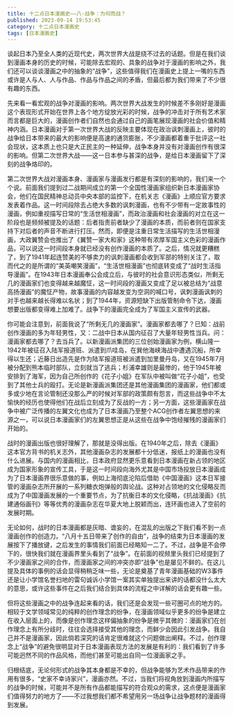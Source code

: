 ```yaml
---
title: 十二点日本漫画史——八·战争：为何而战？
published: 2023-09-14 19:53:45
category: 十二点日本漫画史
tags: [日本漫画史]
---
```


谈起日本乃至全人类的近现代史，两次世界大战是绕不过去的话题。但是在我们谈到漫画本身的历史的时候，可能除去宏观的、具象的战争对于漫画的影响之外，我们还可以谈谈漫画之中的抽象的“战争”，这些值得我们在漫画史上提上一嘴的东西或许是人与人、人与作品、作品与作品之间的矛盾，但最后都为我们带来了不少很有趣的东西。

先来看一看宏观的战争对漫画的影响。两次世界大战发生的时候差不多刚好是漫画这个表现形式开始在世界上各个地方绽放光彩的时候，战争的冲击对于所有艺术家而言都是巨大的，漫画创作者们自然也会通过自己的画笔展现漫画的社会价值和精神内涵。日本漫画对于第一次世界大战的反映主要体现在政治讽刺漫画上，彼时的战争给日本带来的最大的影响便是高速的通货膨胀，不少漫画都着重于批评这一社会现状，这本质上也只是大正民主的一种延伸，战争本身并没有对漫画创作有很深的影响。但第二次世界大战——这一日本参与甚深的战争，是给日本漫画留下了深刻的战争烙印的。

第二次世界大战对漫画本身、漫画家与漫画发行都是有深刻的影响的，我们来一个个说。前面我们提到过二战期间成立的第一个全国性漫画家组织新日本漫画家协会，他们在国民精神总动员中央本部的监控下，在机关志《漫画》上顺应官方要求发表着作品。这一时间段除去占绝大多数的讽刺漫画，也有不少带有一定故事性的漫画，例如重视描写日常的“生活世相漫画”，而政治漫画和社会漫画的对立在这一阶段也是频频被提及的话题：后者指责前者缺少了漫画的本质，而前者则在国家支持下对后者的声音不断进行打压。然而，即便是注重日常生活描写的生活世相漫画，大政翼赞会也推出了《翼赞一家大和家》这种带有浓厚军国主义色彩的漫画作品，可以说这一时间段本身就已经没有创作漫画的本质了。之后，情况就更糟糕了，到了1941年起连赞美的不够卖力的讽刺漫画都会收到军部的特别关注了，取而代之的是所谓的“美英嘲笑漫画”，“生活世相漫画”也彻底转变成了“战时生活指导漫画”。在1943年日本漫画奉公会成立后，与彼时的社会意识形态类似，所剩无几的漫画家们也变得越来越魔怔，这一时间段的漫画又变成了足以被总结为“战意高扬漫画”的魔怔产物，故事漫画的内容越发变为空洞的喊口号，讽刺漫画讽刺的对手也越来越长得难以名状；到了1944年，资源短缺下出版管制命令下达，漫画想要出版都变得难上加难了。战争下的漫画完全成为了军国主义宣传的武器。

你可能会注意到，前面我说了“所剩无几的漫画家”。漫画家都去哪了？已知：战前创作漫画的多为年轻男性，又：二战中日本从国内征召了大量年轻男性当兵。问：漫画家都去哪了？去当兵了。以新漫画派集团的三位创始漫画家为例，横山隆一1942年被征召入陆军报道班、派遣到爪哇岛，在巽他海峡海战中遭遇沉船，所幸得以生还；近藤日出造先是作为陆军报道班被派遣到加里曼丹岛，又在1945年7月被分配到熊本临时部队，立刻就当了逃兵；杉浦幸雄则是最惨的，他于1945年被安排到了海军，因为自己所创作的《花子小姐》在军队中被叫做“花子小姐”，也受到了其他士兵的殴打。无论是新漫画派集团还是其他漫画集团的漫画家，他们都或多或少地在言论管制还没那么严的时候对军部的政策颇有怨言，而这些战争中不太愉快的经历也使得他们在战后立刻成为了反战的一方；另一方面，这些漫画家在战争中被广泛传播的左翼文化也成为了日本漫画乃至整个ACG创作者左翼思想的来源之一，可以说日本漫画家们的左翼思想正是从这些在战争中饱经摧残的漫画家们开始的。

战时的漫画出版也很好理解了，那就是没得出版。在1940年之后，除去《漫画》这本官方背书的机关志外，其他漫画杂志的发展都十分低迷，报纸上的漫画也没有什么进展。与国内的漫画相比，日本政府显然更乐意看到日本漫画在新占领的地区成为国家形象的宣传工具，于是这一时间段向海外尤其是中国市场投放日本漫画成为了日本漫画界很乐意做的事，例如上海彻底沦陷后借助《中国漫画》这本日军接管的漫画杂志所开展的一系列糖衣炮弹般的舆论战。这种对占领地的文化侵略反而成为了中国漫画发展的一个重要节点，为了抗衡日本的文化侵略，《抗战漫画》《抗建通俗画刊》等等优秀的漫画杂志在华夏大地上脱颖而出，连环画也进入了空前的发展时期。

无论如何，战时的日本漫画都是灰暗、谵妄的，在混乱的出版之下我们看不到一点漫画创作的创造力。“八月十五日带来了创作的自由”，战争的结束为日本漫画的发展按下了播放键，之后发生的事情我们前面已经略知一二了。不过，战争是不会停下的，很快我们就在漫画界里头看到了“战争”。在前面的视频里头我们已经提到了不少漫画家之间的合作，而漫画家之间的冲突亦即“战争”也是屡见不鲜的。在这儿提及具体的事例的话会显得稍稍乏味一些，无论是奠基了青年漫画基础的W3事件还是让小学馆名誉扫地的雷句诚诉小学馆一案其实单独提出来讲的话都没什么太大的意思，或许这些事件在之后我们结合到具体的流程之中详解的话会更有趣一些。

但将这些漫画之中的战争连起来看的话，我们还是会发现一些可圈可点的地方的。相较于文学领域常见的纯粹的创作理念的纷争，在漫画领域似乎更多的纷争是建立在收入层面上的，而像是创作理念这样偏抽象的纷争是微乎其微的：漫画家们在创作理念上有所分歧时，往往会选择接受其他的理念，而鲜少会因此引发战争。我自己并不是漫画家，因此倘若深究的话肯定很难就这个问题做出阐释。不过，创作理念上“战争”的避免很明显对于日本漫画表现方法的发展是有利的：我们看到了许多可能迥然不同的作品风格，而他们甚至可能出自同一位漫画家之手。

归根结底，无论何形式的战争其本身都是不幸的，但战争能够为艺术作品带来的作用有很多，“史家不幸诗家兴”，漫画亦然。不过，当我们将视角放到漫画内所描写的战争的时候，可能并不是所有作品都能描写的符合观众的需求，这点便是漫画家们值得努力的地方了——不过我想我们都不希望用另一场战争让战争题材的漫画得到发展。
